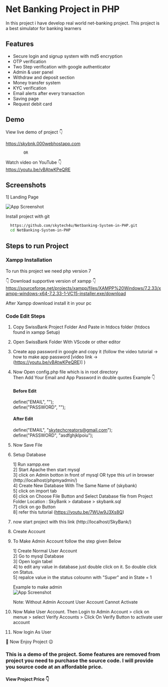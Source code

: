 
# Net Banking Project in PHP

In this project i have develop real world net-banking project. This project is a best simulator for banking learners

## Features

- Secure login and signup system with md5 encryption
- OTP verification 
- Two Step verification with google authenticator
- Admin & user panel
- Withdraw and deposit section
- Money transfer system
- KYC verification
- Email alerts after every transaction
- Saving page
- Request debit card 

## Demo

View live demo of project 👇

https://skybnk.000webhostapp.com  
            
            OR 
Watch video on YouTube 👇   
https://youtu.be/vBAtwKPeQRE
## Screenshots
1] Landing Page

![App Screenshot](https://snz04pap001files.storage.live.com/y4mcbB45J1Cfo_gbycBtEd1ROyyiBkCcvGtauG4jEl73Im7MNK0YUN8mOq0D7_QYSIdmvB24I1dlv5aC7N9GA3QAVuknEy-tGJbXaJhKK6wt0PzGK8HGPqOX7jRbannujpzmiiKXpA9O3ETaUWm9fPWDjSHMLx23WrYGhCER4WljnObUl3BpPaJdFVgFEFbl_1yI3vxb6tROZKhX89pXH_xIRpcK7wQ4x1Sveerp3NGMRU?encodeFailures=1&width=1280&height=641)



Install project with git

```bash
  https://github.com/skytech4u/Netbanking-System-in-PHP.git
  cd NetBanking-System-in-PHP
```
## Steps to run Project 

### Xampp Installation
To run this project we need php version 7  

👇 Download supportive version of xampp 👇  
https://sourceforge.net/projects/xampp/files/XAMPP%20Windows/7.2.33/xampp-windows-x64-7.2.33-1-VC15-installer.exe/download

After Xampp download install it in your pc

### Code Edit Steps  
1. Copy SwissBank Project Folder And Paste in htdocs folder (htdocs found in xampp Setup)  
2. Open SwissBank Folder With VScode or other editor   
3. Create app password in google and copy it (follow the video tutorial -> how to make app password [video link ->(https://youtu.be/vBAtwKPeQRE)] )  
4. Now Open config.php file which is in root directory     
    Then Add Your Email and App Password in double quotes
    Example 👇
    #### Before Edit
    define("EMAIL", "");  
    define("PASSWORD", "");

    #### After Edit
    define("EMAIL", "skytechcreators@gmail.com");  
    define("PASSWORD", "asdfghjklpoiu");
   
   

5. Now Save File

 
6. Setup Database  

    1] Run xampp.exe  
    2] Start Apache then start mysql  
    3] click on Admin botton in front of mysql OR  type this url in browser (http://localhost/phpmyadmin/)  
    4] Create New Database With The Same Name of (skybank)  
    5] click on import tab  
    6] click on Choose File Button and Select Database file from Project Folder Location : SkyBank > database > skybank.sql  
    7] click on go Button  
    8] refer this tutorial (https://youtu.be/7WUw9J3Xs8Q)  


7. now start project with this link (http://localhost/SkyBank/)  
8. Create Account  
9. To Make Admin Account follow the step given Below  

    1] Create Normal User Account  
    2] Go to mysql Database   
    3] Open login tabel  
    4] to edit any value in database just double click on it. So double click on Status.  
    5] repalce value in the status coloumn with "Super" and in State = 1   

    Example to make admin  
    ![App Screenshot](https://raw.githubusercontent.com/digambar2002/image-hosting/main/dsfile.jpg)

    Note: Without Admin Account User Account Cannot Activate  

10. Now Make User Account. Then Login to Admin Account > click on menue > select Verify Accounts > Click On Verify Button to activate user account
11. Now login As User    

🎉 Now Enjoy Project 😉  

### This is a demo of the project. Some features are removed from project you need to purchase the source code. I will provide you source code at an affordable price. 
#### View Project Price 👇
